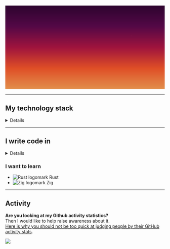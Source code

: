 ![xeho91's animated logo](./xeho91-logo.svg)

---

## My technology stack

<details>

### Operating systems

- <img alt="Linux logomark" width="16" src="https://api.iconify.design/logos:linux-tux.svg" /> Linux
  - <img alt="Arch Linux logomark" width="16" src="https://api.iconify.design/logos:archlinux.svg" /> Arch Linux based distributions _
     - <img alt="Manjaro logomark" width="16" src="https://api.iconify.design/logos:manjaro.svg" /> **Manjaro** _(primary)_
  - <img alt="Debian logomark" width="16" src="https://api.iconify.design/logos:debian.svg" /> Debian based distributions
	- <img alt="Ubuntu logomark" width="16" src="https://api.iconify.design/logos:ubuntu.svg" /> Ubuntu
- <img alt="MacOS logomark" width="16" src="https://api.iconify.design/logos:apple.svg" /> MacOS
- <img alt="Microsoft Windows logomark" width="16" src="https://api.iconify.design/logos:microsoft-windows.svg" /> Windows

---

### Editors

- <img alt="Neovim logomark" width="16" src="https://api.iconify.design/skill-icons:neovim-light.svg" /> **Neovim** _(primary)_
- <img alt="Visual Studio Code logomark" width="16" src="https://api.iconify.design/logos:visual-studio-code.svg" /> Visual Studio Code _(very rarely)_

</details>
	
---

## I write code in

<details>

- <img alt="JavaScript logomark" width="16" src="https://api.iconify.design/logos:javascript.svg" /> JavaScript:
	- <img alt="TypeScript logomark" width="16" src="https://api.iconify.design/logos:typescript-icon.svg" /> **TypeScript** _(primary)_
	- Runtimes:
		- <img alt="Node.js logomark" width="16" src="https://api.iconify.design/logos:nodejs-icon.svg" /> Node.js
		- <img alt="Deno logomark" width="16" src="https://api.iconify.design/logos:deno.svg" /> Deno
		- <img alt="Bun logomark" width="16" src="https://api.iconify.design/logos:bun.svg" /> Bun
	- UI Libraries:
		- <img alt="Svelte logomark" width="16" src="https://api.iconify.design/logos:svelte-icon.svg" /> Svelte
		- <img alt="React logomark" width="16" src="https://api.iconify.design/logos:react.svg" /> React
- <img alt="CSS3 logomark" width="16" src="https://api.iconify.design/logos:css-3.svg" /> CSS3:
	- Processors:
		- <img alt="PostCSS logomark" width="16" src="https://api.iconify.design/logos:postcss.svg" /> PostCSS
		- <img alt="Sass logomark" width="16" src="https://api.iconify.design/logos:sass.svg" /> Sass
	- Frameworks:
		- <img alt="Tailwind CSS logomark" width="16" src="https://api.iconify.design/logos:tailwindcss-icon.svg" /> Tailwind CSS
- <img alt="HTML5 logomark" width="16" src="https://api.iconify.design/logos:html-5.svg" /> HTML5:
  - <img alt="SVG logomark" width="16" src="https://api.iconify.design/logos:svg.svg" /> SVG

### I am familiar with _(I write occasionally, or have used in the past)_

	
  - <img alt="Bash logomark" width="16" src="https://api.iconify.design/simple-icons:gnubash.svg" /> Bash, Zsh
  - <img alt="PowerShell logomark" width="16" src="https://api.iconify.design/skill-icons:powershell-light.svg" /> PowerShell
  - <img alt="Lua logomark" width="16" src="https://api.iconify.design/logos:lua.svg" /> Lua
  - <img alt="Python logomark" width="16" src="https://api.iconify.design/logos:python.svg" /> Python _(very rarely, when experimenting with my Raspberry Pi 4)_
  - <img alt="Pug logomark" width="16" src="https://api.iconify.design/logos:pug.svg" /> Pug _(very rarely)_
  - <img alt="Vim logomark" width="16" src="https://api.iconify.design/logos:vim.svg" /> VimScript _(rarely, prefer Lua due to Neovim)_
  - <img alt="C++ logomark" width="16" src="https://api.iconify.design/file-icons:c.svg" /> C++ _(during studies)_

</details>

### I want to learn

  - <img alt="Rust logomark" width="16" src="https://api.iconify.design/logos:rust.svg" /> Rust
  - <img alt="Zig logomark" width="16" src="https://api.iconify.design/vscode-icons:file-type-zig.svg" /> Zig


---

## Activity

**Are you looking at my Github activity statistics?**\
Then I would like to help raise awareness about it.\
[Here is why you should not be too quick at judging people by their GitHub activity stats](https://devdojo.com/bobbyiliev/here-is-why-you-should-not-be-too-quick-at-judging-people-by-their-github-activity-stats).

![](https://hit.yhype.me/github/profile?user_id=18627568)
